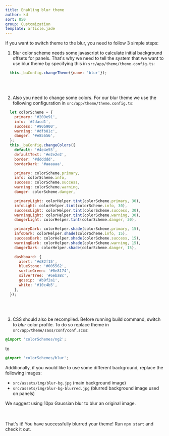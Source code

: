 ```yaml
---
title: Enabling blur theme
author: kd
sort: 850
group: Customization
template: article.jade
---
```


If you want to switch theme to the blur, you need to follow 3 simple steps:

1) Blur color scheme needs some javascript to calculate initial background offsets for panels.
That's why we need to tell the system that we want to use blur theme by specifying this in `src/app/theme/theme.config.ts`:
```javascript
  this._baConfig.changeTheme({name: 'blur'});
```
<br><br>

2) Also you need to change some colors. 
For our blur theme we use the following configuration in `src/app/theme/theme.config.ts`:
```javascript
  let colorScheme = {
    primary: '#209e91',
    info: '#2dacd1',
    success: '#90b900',
    warning: '#dfb81c',
    danger: '#e85656',
  };
  this._baConfig.changeColors({
    default: '#4e4e55',
    defaultText: '#e2e2e2',
    border: '#dddddd',
    borderDark: '#aaaaaa',

    primary: colorScheme.primary,
    info: colorScheme.info,
    success: colorScheme.success,
    warning: colorScheme.warning,
    danger: colorScheme.danger,

    primaryLight: colorHelper.tint(colorScheme.primary, 30),
    infoLight: colorHelper.tint(colorScheme.info, 30),
    successLight: colorHelper.tint(colorScheme.success, 30),
    warningLight: colorHelper.tint(colorScheme.warning, 30),
    dangerLight: colorHelper.tint(colorScheme.danger, 30),

    primaryDark: colorHelper.shade(colorScheme.primary, 15),
    infoDark: colorHelper.shade(colorScheme.info, 15),
    successDark: colorHelper.shade(colorScheme.success, 15),
    warningDark: colorHelper.shade(colorScheme.warning, 15),
    dangerDark: colorHelper.shade(colorScheme.danger, 15),

    dashboard: {
      alert: '#d82f15',
      blueStone: '#005562',
      surfieGreen: '#0e8174',
      silverTree: '#6eba8c',
      gossip: '#b9f2a1',
      white: '#10c4b5',
    },
  });
```
<br><br>

3) CSS should also be recompiled. 
Before running build command, switch to *blur* color profile.
To do so replace theme in `src/app/theme/sass/conf/conf.scss`:
 
```scss
@import 'colorSchemes/ng2';
```
 
to
 
```scss
@import 'colorSchemes/blur';
```

Additionally, if you would like to use some different background, replace the following images:

- `src/assets/img/blur-bg.jpg` (main background image)
- `src/assets/img/blur-bg-blurred.jpg` (blurred background image used on panels)

We suggest using 10px Gaussian blur to blur an original image.

<br><br>
That's it! You have successfully blurred your theme! Run `npm start` and check it out.
